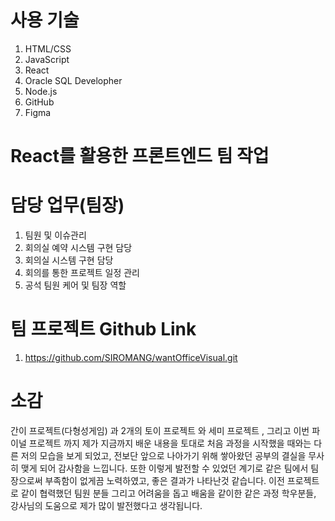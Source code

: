 # 사용 기술
  1. HTML/CSS
  2. JavaScript
  3. React
  4. Oracle SQL Developher
  5. Node.js
  6. GitHub
  7. Figma
  
# React를 활용한 프론트엔드 팀 작업

# 담당 업무(팀장)
  1) 팀원 및 이슈관리
  2) 회의실 예약 시스템 구현 담당
  3) 회의실 시스템 구현 담당
  4) 회의를 통한 프로젝트 일정 관리
  5) 공석 팀원 케어 및 팀장 역할
  
# 팀 프로젝트 Github Link
  1) https://github.com/SIROMANG/wantOfficeVisual.git
  
# 소감
간이 프로젝트(다형성게임) 과 2개의 토이 프로젝트 와 세미 프로젝트 , 그리고 이번 파이널 프로젝트 까지 제가 지금까지 배운 내용을 토대로 처음 과정을 시작했을 때와는 다른 
저의 모습을 보게 되었고, 전보단 앞으로 나아가기 위해 쌓아왔던 공부의 결실을 무사히 맺게 되어 감사함을 느낍니다. 
또한 이렇게 발전할 수 있었던 계기로 같은 팀에서 팀장으로써 부족함이 없게끔 노력하였고, 좋은 결과가 나타난것 같습니다.
이전 프로젝트로 같이 협력했던 팀원 분들 그리고 어려움을 돕고 배움을 같이한 같은 과정 학우분들, 강사님의 도움으로 제가 많이 발전했다고 생각됩니다.
